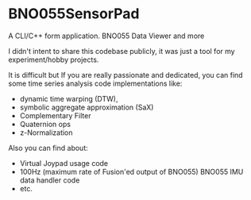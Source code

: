 # BNO055SensorPad
A CLI/C++ form application. BNO055 Data Viewer and more

I didn't intent to share this codebase publicly, it was just a tool for my experiment/hobby projects. 

It is difficult but If you are really passionate and dedicated, you can find some time series analysis code implementations like:
- dynamic time warping (DTW), 
- symbolic aggregate approximation (SaX)
- Complementary Filter
- Quaternion ops
- z-Normalization

Also you can find about:
- Virtual Joypad usage code
- 100Hz (maximum rate of Fusion'ed output of BNO055) BNO055 IMU data handler code
- etc.
